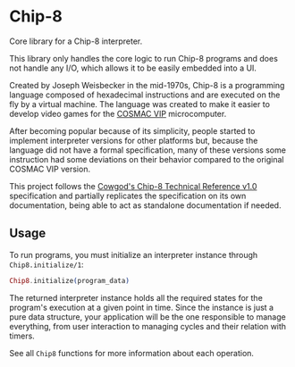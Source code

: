 # Chip-8

<!-- MDOC !-->

Core library for a Chip-8 interpreter.

This library only handles the core logic to run Chip-8 programs and does not
handle any I/O, which allows it to be easily embedded into a UI.

Created by Joseph Weisbecker in the mid-1970s, Chip-8 is a programming language
composed of hexadecimal instructions and are executed on the fly by a virtual
machine. The language was created to make it easier to develop video games for
the [COSMAC VIP](https://en.wikipedia.org/wiki/COSMAC_VIP) microcomputer.

After becoming popular because of its simplicity, people started to implement
interpreter versions for other platforms but, because the language did not have
a formal specification, many of these versions some instruction had some
deviations on their behavior compared to the original COSMAC VIP version.

This project follows the [Cowgod's Chip-8 Technical Reference v1.0](http://devernay.free.fr/hacks/chip8/C8TECH10.HTM)
specification and partially replicates the specification on its own
documentation, being able to act as standalone documentation if needed.

## Usage

To run programs, you must initialize an interpreter instance
through `Chip8.initialize/1`:

```elixir
Chip8.initialize(program_data)
```

The returned interpreter instance holds all the required states for the program's
execution at a given point in time. Since the instance is just a pure data
structure, your application will be the one responsible to manage everything,
from user interaction to managing cycles and their relation with timers.

See all `Chip8` functions for more information about each operation.

